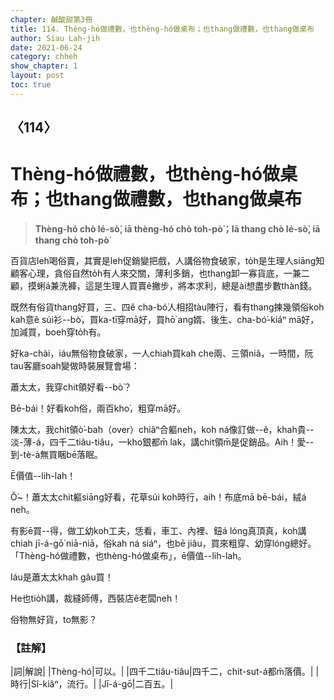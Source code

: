 ```yaml
---
chapter: 鹹酸甜第3冊
title: 114. Thèng-hó做禮數，也thèng-hó做桌布；也thang做禮數，也thang做桌布
author: Siau Lah-jih
date: 2021-06-24
category: chheh
show_chapter: 1
layout: post
toc: true
---
```


## 〈114〉
# Thèng-hó做禮數，也thèng-hó做桌布；也thang做禮數，也thang做桌布
> **Thèng-hó chò lé-sò͘, iā thèng-hó chò toh-pò͘；Iā thang chò lé-sò͘, iā thang chò toh-pò͘**
 
百貨店leh喝俗賣，其實是leh促銷變把戲，人講俗物食破家，to̍h是生理人siāng知顧客心理，貪俗自然to̍h有人來交關，薄利多銷，也thang卸一寡貨底，一兼二顧，摸蜊á兼洗褲，這是生理人買賣ê撇步，將本求利，總是ài想盡步數thàn錢。

既然有俗貨thang好買，三、四ê cha-bó͘人相招tàu陣行，看有thang揀幾領俗koh kah意ê súi衫--bò͘，買ka-tī穿mā好，買hō͘ ang婿、後生、cha-bó͘-kiáⁿ mā好，加減買，boeh穿to̍h有。

好ka-chài，iáu無俗物食破家，一人chiah買kah che兩、三領niâ，一時間，阮tau客廳soah變做時裝展覽會場：

蕭太太，我穿chit領好看--bò͘？

Bē-bái！好看koh俗，兩百kho͘，粗穿mā好。

陳太太，我chit領ò͘-bah（over）chiâⁿ合軀neh，koh ná像訂做--ê，khah貴--淡-薄-á，四千二tiâu-tiâu，一kho͘銀都m̄ lak，講chit領m̄是促銷品。Aih！愛--到-tè-à無買睏bē落眠。

Ē價值--lih-lah！

Ŏ͘~！蕭太太chit軀siāng好看，花草súi koh時行，aih！布底mā bē-bái，絨á neh。

有影ē買--得，做工幼koh工夫，恁看，車工、內裡、鈕á lóng真頂真，koh講chiah jī-á-gō͘ niā-niā，俗kah ná siáⁿ，也bē jiâu，買來粗穿、幼穿lóng總好。「Thèng-hó做禮數，也thèng-hó做桌布」，ē價值--lih-lah。

Iáu是蕭太太khah gâu買！

He也tio̍h講，裁縫師傅，西裝店ê老闆neh！

俗物無好貨，to無影？
 
### 【註解】

|詞|解說|
|Thèng-hó|可以。|
|四千二tiâu-tiâu|四千二，chi̍t-sut-á都m̄落價。|
|時行|Sî-kiâⁿ，流行。|
|Jī-á-gō͘|二百五。|
